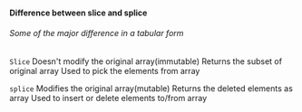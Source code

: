 #### Difference between slice and splice

###### Some of the major difference in a tabular form

`Slice`
Doesn't modify the original array(immutable)
Returns the subset of original array
Used to pick the elements from array

`splice`
Modifies the original array(mutable)
Returns the deleted elements as array
Used to insert or delete elements to/from array